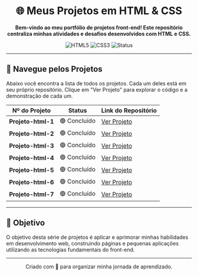 <div align="center">

# 🌐 Meus Projetos em HTML & CSS

**Bem-vindo ao meu portfólio de projetos front-end! Este repositório centraliza minhas atividades e desafios desenvolvidos com HTML e CSS.**

</div>

<div align="center">

![HTML5](https://img.shields.io/badge/Tecnologia-HTML5-orange?style=for-the-badge&logo=html5)
![CSS3](https://img.shields.io/badge/Tecnologia-CSS3-blue?style=for-the-badge&logo=css3)
![Status](https://img.shields.io/badge/Status-Em%20Desenvolvimento-yellow?style=for-the-badge)

</div>

---

## 📂 Navegue pelos Projetos

Abaixo você encontra a lista de todos os projetos. Cada um deles está em seu próprio repositório. Clique em "Ver Projeto" para explorar o código e a demonstração de cada um.

| Nº do Projeto | Status | Link do Repositório |
|:-------------:|:------:|:--------------------|
| **Projeto-html-1** | 🟢 Concluído | [Ver Projeto](https://github.com/Laurino-Bonifacio/Projeto-html-1) |
| **Projeto-html-2** | 🟢 Concluído | [Ver Projeto](https://github.com/Laurino-Bonifacio/Projeto-html-2) |
| **Projeto-html-3** | 🟢 Concluído | [Ver Projeto](https://github.com/Laurino-Bonifacio/Projeto-html-3) |
| **Projeto-html-4** | 🟢 Concluído | [Ver Projeto](https://github.com/Laurino-Bonifacio/Projeto-html-4) |
| **Projeto-html-5** | 🟢 Concluído | [Ver Projeto](https://github.com/Laurino-Bonifacio/Projeto-html-5) |
| **Projeto-html-6** | 🟢 Concluído | [Ver Projeto](https://github.com/Laurino-Bonifacio/Projeto-html-6) |
| **Projeto-html-7** | 🟢 Concluído | [Ver Projeto](https://github.com/Laurino-Bonifacio/Projeto-html-7) |

---

## 🎯 Objetivo

O objetivo desta série de projetos é aplicar e aprimorar minhas habilidades em desenvolvimento web, construindo páginas e pequenas aplicações utilizando as tecnologias fundamentais do front-end.

---

<div align="center">
  <p>Criado com 💙 para organizar minha jornada de aprendizado.</p>
</div>
